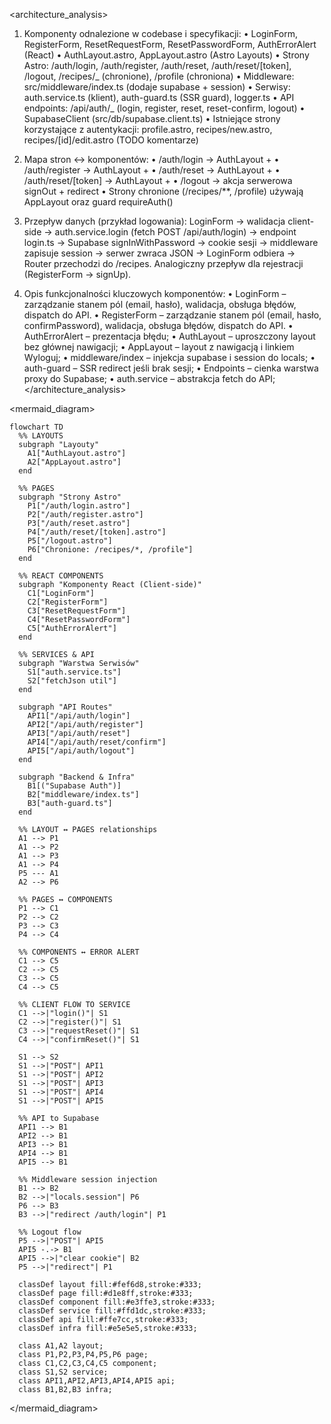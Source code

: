 <architecture_analysis>

1. Komponenty odnalezione w codebase i specyfikacji:
   • LoginForm, RegisterForm, ResetRequestForm, ResetPasswordForm, AuthErrorAlert (React)
   • AuthLayout.astro, AppLayout.astro (Astro Layouts)
   • Strony Astro: /auth/login, /auth/register, /auth/reset, /auth/reset/[token], /logout, /recipes/_ (chronione), /profile (chroniona)
   • Middleware: src/middleware/index.ts (dodaje supabase + session)
   • Serwisy: auth.service.ts (klient), auth-guard.ts (SSR guard), logger.ts
   • API endpoints: /api/auth/_ (login, register, reset, reset-confirm, logout)
   • SupabaseClient (src/db/supabase.client.ts)
   • Istniejące strony korzystające z autentykacji: profile.astro, recipes/new.astro, recipes/[id]/edit.astro (TODO komentarze)

2. Mapa stron ↔ komponentów:
   • /auth/login → AuthLayout + <LoginForm />
   • /auth/register → AuthLayout + <RegisterForm />
   • /auth/reset → AuthLayout + <ResetRequestForm />
   • /auth/reset/[token] → AuthLayout + <ResetPasswordForm />
   • /logout → akcja serwerowa signOut + redirect
   • Strony chronione (/recipes/\*\*, /profile) używają AppLayout oraz guard requireAuth()

3. Przepływ danych (przykład logowania):
   LoginForm → walidacja client-side → auth.service.login (fetch POST /api/auth/login) → endpoint login.ts → Supabase signInWithPassword → cookie sesji → middleware zapisuje session → serwer zwraca JSON → LoginForm odbiera → Router przechodzi do /recipes.
   Analogiczny przepływ dla rejestracji (RegisterForm → signUp).

4. Opis funkcjonalności kluczowych komponentów:
   • LoginForm – zarządzanie stanem pól (email, hasło), walidacja, obsługa błędów, dispatch do API.
   • RegisterForm – zarządzanie stanem pól (email, hasło, confirmPassword), walidacja, obsługa błędów, dispatch do API.
   • AuthErrorAlert – prezentacja błędu;
   • AuthLayout – uproszczony layout bez głównej nawigacji;
   • AppLayout – layout z nawigacją i linkiem Wyloguj;
   • middleware/index – injekcja supabase i session do locals;
   • auth-guard – SSR redirect jeśli brak sesji;
   • Endpoints – cienka warstwa proxy do Supabase;
   • auth.service – abstrakcja fetch do API;
   </architecture_analysis>

<mermaid_diagram>

```mermaid
flowchart TD
  %% LAYOUTS
  subgraph "Layouty"
    A1["AuthLayout.astro"]
    A2["AppLayout.astro"]
  end

  %% PAGES
  subgraph "Strony Astro"
    P1["/auth/login.astro"]
    P2["/auth/register.astro"]
    P3["/auth/reset.astro"]
    P4["/auth/reset/[token].astro"]
    P5["/logout.astro"]
    P6["Chronione: /recipes/*, /profile"]
  end

  %% REACT COMPONENTS
  subgraph "Komponenty React (Client-side)"
    C1["LoginForm"]
    C2["RegisterForm"]
    C3["ResetRequestForm"]
    C4["ResetPasswordForm"]
    C5["AuthErrorAlert"]
  end

  %% SERVICES & API
  subgraph "Warstwa Serwisów"
    S1["auth.service.ts"]
    S2["fetchJson util"]
  end

  subgraph "API Routes"
    API1["/api/auth/login"]
    API2["/api/auth/register"]
    API3["/api/auth/reset"]
    API4["/api/auth/reset/confirm"]
    API5["/api/auth/logout"]
  end

  subgraph "Backend & Infra"
    B1[("Supabase Auth")]
    B2["middleware/index.ts"]
    B3["auth-guard.ts"]
  end

  %% LAYOUT ↔ PAGES relationships
  A1 --> P1
  A1 --> P2
  A1 --> P3
  A1 --> P4
  P5 --- A1
  A2 --> P6

  %% PAGES ↔ COMPONENTS
  P1 --> C1
  P2 --> C2
  P3 --> C3
  P4 --> C4

  %% COMPONENTS ↔ ERROR ALERT
  C1 --> C5
  C2 --> C5
  C3 --> C5
  C4 --> C5

  %% CLIENT FLOW TO SERVICE
  C1 -->|"login()"| S1
  C2 -->|"register()"| S1
  C3 -->|"requestReset()"| S1
  C4 -->|"confirmReset()"| S1

  S1 --> S2
  S1 -->|"POST"| API1
  S1 -->|"POST"| API2
  S1 -->|"POST"| API3
  S1 -->|"POST"| API4
  S1 -->|"POST"| API5

  %% API to Supabase
  API1 --> B1
  API2 --> B1
  API3 --> B1
  API4 --> B1
  API5 --> B1

  %% Middleware session injection
  B1 --> B2
  B2 -->|"locals.session"| P6
  P6 --> B3
  B3 -->|"redirect /auth/login"| P1

  %% Logout flow
  P5 -->|"POST"| API5
  API5 -.-> B1
  API5 -->|"clear cookie"| B2
  P5 -->|"redirect"| P1

  classDef layout fill:#fef6d8,stroke:#333;
  classDef page fill:#d1e8ff,stroke:#333;
  classDef component fill:#e3ffe3,stroke:#333;
  classDef service fill:#ffd1dc,stroke:#333;
  classDef api fill:#ffe7cc,stroke:#333;
  classDef infra fill:#e5e5e5,stroke:#333;

  class A1,A2 layout;
  class P1,P2,P3,P4,P5,P6 page;
  class C1,C2,C3,C4,C5 component;
  class S1,S2 service;
  class API1,API2,API3,API4,API5 api;
  class B1,B2,B3 infra;
```

</mermaid_diagram>
